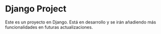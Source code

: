 # Django Project

Este es un proyecto en Django. Está en desarrollo y se irán añadiendo más funcionalidades en futuras actualizaciones.